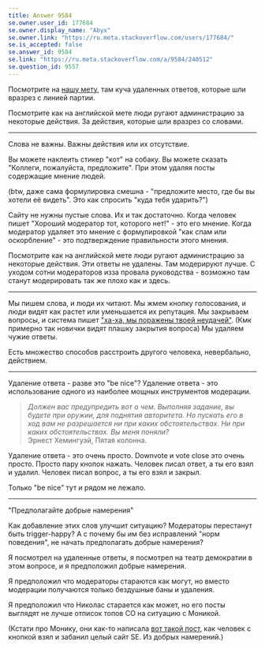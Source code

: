 ```yaml
---
title: Answer 9584
se.owner.user_id: 177684
se.owner.display_name: "Abyx"
se.owner.link: "https://ru.meta.stackoverflow.com/users/177684/"
se.is_accepted: false
se.answer_id: 9584
se.link: "https://ru.meta.stackoverflow.com/a/9584/240512"
se.question_id: 9557
---
```


Посмотрите на [нашу мету](https://ru.meta.stackoverflow.com/q/9559/177684), там куча удаленных ответов, которые шли вразрез с линией партии.

Посмотрите как на английской мете люди ругают администрацию за некоторые действия. За действия, которые шли вразрез со словами.

----

Слова не важны. Важны действия или их отсутствие.

Вы можете наклеить стикер "кот" на собаку. Вы можете сказать "Коллеги, пожалуйста, предложите". При этом удаляя посты содержащие мнение людей.  

(btw, даже сама формулировка смешна - "предложите место, где бы вы хотели её видеть". Это как спросить "куда тебя ударить?")

Сайту не нужны пустые слова. Их и так достаточно.   Когда человек пишет "Хороший модератор тот, которого нет!" - это его мнение. Когда модератор удаляет это мнение с формулировкой "как спам или оскорбление" - это подтверждение правильности этого мнения.

Посмотрите как на английской мете люди ругают администрацию за некоторые действия. Эти ответы не удалены. Там модерируют лучше. С уходом сотни модераторов изза провала руководства - возможно там станут модерировать так же плохо как и здесь.

----

Мы пишем слова, и люди их читают.   Мы жмем кнопку голосования, и люди видят как растет или уменьшается их репутация.   Мы закрываем вопросы, и система пишет ["ха-ха, мы поражены твоей неудачей"](https://www.google.com/search?q=поражен+твоей+неудачей).   (Кмк примерно так новички видят плашку закрытия вопроса)   Мы удаляем чужие ответы.

Есть множество способов расстроить другого человека, невербально, действием.

----

Удаление ответа - разве это "be nice"?   Удаление ответа - это использование одного из наиболее мощных инструментов модерации.

> *Должен вас предупредить вот о чем. Выполняя задание, вы будете при оружии, для поднятия авторитета. Но пускать его в ход вам не разрешается ни при каких обстоятельствах. Ни при каких обстоятельствах. Вы меня поняли?*  
> Эрнест Хемингуэй, Пятая колонна.

Удаление ответа - это очень просто. Downvote и vote close это очень просто. Просто пару кнопок нажать.   Человек писал ответ, а ты его взял и удалил.   Человек писал вопрос, а ты его взял и закрыл.

Только "be nice" тут и рядом не лежало.  

----

"Предполагайте добрые намерения"

Как добавление этих слов улучшит ситуацию? Модераторы перестанут быть trigger-happy?   А с почему бы им без исправлений "норм поведения", не начать предполагать добрые намерения?

Я посмотрел на удаленные ответы, я посмотрел на театр демократии в этом вопросе, и я предположил добрые намерения.

Я предположил что модераторы стараются как могут, но вместо модерации получаются только бездушные баны и удаления.

Я предположил что Николас старается как может, но его посты выглядят не лучше отписок топов СО на ситуацию с Моникой.

(Кстати про Монику, они как-то написала [вот такой пост](https://medium.com/@cellio/dear-stack-overflow-we-need-to-talk-13bf3f90204f), как человек с кнопкой взял и забанил целый сайт SE. Из добрых намерений.)
